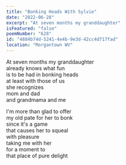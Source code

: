 ```yaml
---
title: "Bonking Heads With Sylvie"
date: "2022-06-28"
excerpt: "At seven months my granddaughter"
isFeatured: "false"
poemNumber: "628"
id: "4884b74d-5241-4e4b-9e3d-42cc4d717fad"
location: "Morgantown WV"
---
```


At seven months my granddaughter  
already knows what fun  
is to be had in bonking heads  
at least with those of us  
she recognizes  
mom and dad  
and grandmama and me

I'm more than glad to offer  
my old pate for her to bonk  
since it's a game  
that causes her to squeal  
with pleasure  
taking me with her  
for a moment to  
that place of pure delight
